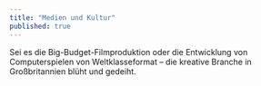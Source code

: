 ```yaml
---
title: "Medien und Kultur"
published: true
---
```

Sei es die Big-Budget-Filmproduktion oder die Entwicklung von Computerspielen von Weltklasseformat – die kreative Branche in Großbritannien blüht und gedeiht.